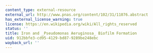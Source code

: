 ```yaml
---
content_type: external-resource
external_url: http://www.pnas.org/content/102/31/11076.abstract
has_external_license_warning: true
license: https://en.wikipedia.org/wiki/All_rights_reserved
status: ''
title: Iron and _Pseudomonas Aeruginosa_ Biofilm Formation
uid: 912bbfe3-cd95-4129-bd87-9289be248ebc
wayback_url: ''
---
```


